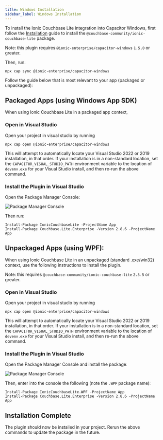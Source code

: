 ```yaml
---
title: Windows Installation
sidebar_label: Windows Installation
---
```


To install the Ionic Couchbase Lite integration into Capacitor Windows, first follow the [Installation](./installation) guide to install the `@couchbase-community/ionic-couchbase-lite` package.

Note: this plugin requires `@ionic-enterprise/capacitor-windows` `1.5.0` or greater.

Then, run:

```shell
npx cap sync @ionic-enterprise/capacitor-windows
```

Follow the guide below that is most relevant to your app (packaged or unpackaged):

## Packaged Apps (using Windows App SDK)

When using Ionic Couchbase Lite in a packaged app context,

### Open in Visual Studio

Open your project in visual studio by running

```shell
npx cap open @ionic-enterprise/capacitor-windows
```

This will attempt to automatically locate your Visual Studio 2022 or 2019 installation, in that order. If your installation is in a non-standard location, set the `CAPACITOR_VISUAL_STUDIO_PATH` environment variable to the location of `devenv.exe` for your Visual Studio install, and then re-run the above command.

### Install the Plugin in Visual Studio

Open the Package Manager Console:

![Package Manager Console](/img/couchbase-lite/package-manager-console.png)

Then run:

```shell
Install-Package IonicCouchbaseLite -ProjectName App
Install-Package Couchbase.Lite.Enterprise -Version 2.8.6 -ProjectName App
```

## Unpackaged Apps (using WPF):

When using Ionic Couchbase Lite in an unpackaged (standard .exe/win32) context, use the following instructions to install the plugin.

Note: this requires `@couchbase-community/ionic-couchbase-lite` `2.5.5` or greater.

### Open in Visual Studio

Open your project in visual studio by running

```shell
npx cap open @ionic-enterprise/capacitor-windows
```

This will attempt to automatically locate your Visual Studio 2022 or 2019 installation, in that order. If your installation is in a non-standard location, set the `CAPACITOR_VISUAL_STUDIO_PATH` environment variable to the location of `devenv.exe` for your Visual Studio install, and then re-run the above command.

### Install the Plugin in Visual Studio

Open the Package Manager Console and install the package:

![Package Manager Console](/img/couchbase-lite/package-manager-console.png)

Then, enter into the console the following (note the `.WPF` package name):

```shell
Install-Package IonicCouchbaseLite.WPF -ProjectName App
Install-Package Couchbase.Lite.Enterprise -Version 2.8.6 -ProjectName App
```

## Installation Complete

The plugin should now be installed in your project. Rerun the above commands to update the package in the future.
